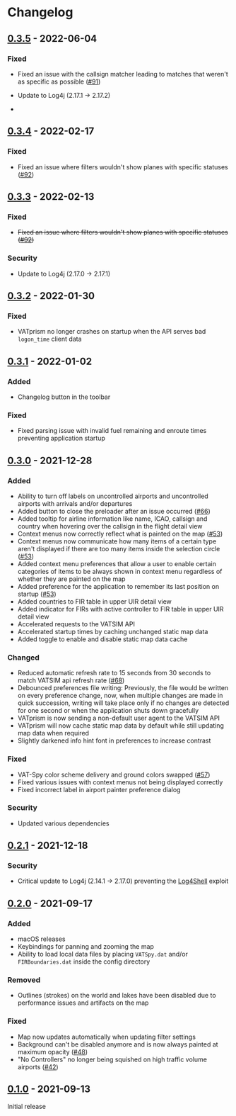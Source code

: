 # Changelog

## [0.3.5](https://github.com/marvk/vatprism/compare/v0.3.4...v0.3.5) - 2022-06-04

### Fixed

- Fixed an issue with the callsign matcher leading to matches that weren't as specific as possible ([#91](https://github.com/marvk/vatprism/issues/91))

- Update to Log4j (2.17.1 -> 2.17.2)
- 
## [0.3.4](https://github.com/marvk/vatprism/compare/v0.3.3...v0.3.4) - 2022-02-17

### Fixed

- Fixed an issue where filters wouldn't show planes with specific statuses ([#92](https://github.com/marvk/vatprism/issues/92))

## [0.3.3](https://github.com/marvk/vatprism/compare/v0.3.2...v0.3.3) - 2022-02-13

### Fixed

- ~~Fixed an issue where filters wouldn't show planes with specific statuses ([#92](https://github.com/marvk/vatprism/issues/92))~~

### Security

- Update to Log4j (2.17.0 -> 2.17.1)

## [0.3.2](https://github.com/marvk/vatprism/compare/v0.3.1...v0.3.2) - 2022-01-30

### Fixed

- VATprism no longer crashes on startup when the API serves bad `logon_time` client data

## [0.3.1](https://github.com/marvk/vatprism/compare/v0.3.0...v0.3.1) - 2022-01-02

### Added

- Changelog button in the toolbar

### Fixed

- Fixed parsing issue with invalid fuel remaining and enroute times preventing application startup

## [0.3.0](https://github.com/marvk/vatprism/compare/v0.2.0...v0.3.0) - 2021-12-28

### Added

- Ability to turn off labels on uncontrolled airports and uncontrolled airports with arrivals and/or departures
- Added button to close the preloader after an issue occurred ([#66](https://github.com/marvk/vatprism/issues/66))
- Added tooltip for airline information like name, ICAO, callsign and country when hovering over the callsign in the flight detail view
- Context menus now correctly reflect what is painted on the map ([#53](https://github.com/marvk/vatprism/issues/53))
- Context menus now communicate how many items of a certain type aren't displayed if there are too many items inside the
  selection circle ([#53](https://github.com/marvk/vatprism/issues/53))
- Added context menu preferences that allow a user to enable certain categories of items to be always shown in context
  menu regardless of whether they are painted on the map
- Added preference for the application to remember its last position on
  startup ([#53](https://github.com/marvk/vatprism/issues/55))
- Added countries to FIR table in upper UIR detail view
- Added indicator for FIRs with active controller to FIR table in upper UIR detail view
- Accelerated requests to the VATSIM API
- Accelerated startup times by caching unchanged static map data
- Added toggle to enable and disable static map data cache

### Changed

- Reduced automatic refresh rate to 15 seconds from 30 seconds to match VATSIM api refresh
  rate ([#68](https://github.com/marvk/vatprism/issues/68))
- Debounced preferences file writing: Previously, the file would be written on every preference change, now, when
  multiple changes are made in quick succession, writing will take place only if no changes are detected for one second
  or when the application shuts down gracefully
- VATprism is now sending a non-default user agent to the VATSIM API
- VATprism will now cache static map data by default while still updating map data when required
- Slightly darkened info hint font in preferences to increase contrast

### Fixed

- VAT-Spy color scheme delivery and ground colors swapped ([#57](https://github.com/marvk/vatprism/issues/57))
- Fixed various issues with context menus not being displayed correctly
- Fixed incorrect label in airport painter preference dialog

### Security

- Updated various dependencies

## [0.2.1](https://github.com/marvk/vatprism/compare/v0.2.0...v0.2.1) - 2021-12-18

### Security

- Critical update to Log4j (2.14.1 -> 2.17.0) preventing the [Log4Shell](https://en.wikipedia.org/wiki/Log4Shell) exploit 

## [0.2.0](https://github.com/marvk/vatprism/compare/v0.1.0...v0.2.0) - 2021-09-17

### Added

- macOS releases
- Keybindings for panning and zooming the map
- Ability to load local data files by placing `VATSpy.dat` and/or `FIRBoundaries.dat` inside the config directory

### Removed

- Outlines (strokes) on the world and lakes have been disabled due to performance issues and artifacts on the map

### Fixed

- Map now updates automatically when updating filter settings
- Background can't be disabled anymore and is now always painted at maximum
  opacity ([#48](https://github.com/marvk/vatprism/issues/48))
- "No Controllers" no longer being squished on high traffic volume
  airports ([#42](https://github.com/marvk/vatprism/issues/42))

## [0.1.0](https://github.com/marvk/vatprism/releases/tag/v0.1.0) - 2021-09-13

Initial release
